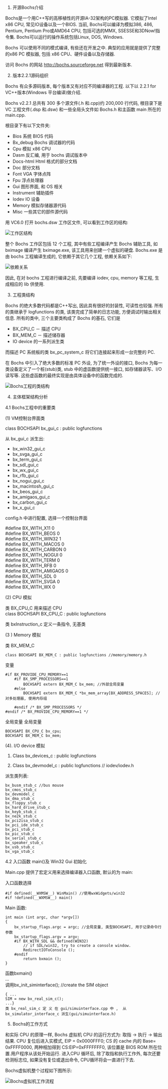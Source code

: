 1. 开源Bochs介绍

Bochs是一个用C++写的高移植性的开源IA-32架构的PC模拟器. 它模拟了Intel x86 CPU, 常见IO设备以及一个BIOS. 当前,  Bochs可以编译为模拟386, 486, Pentium, Pentium Pro或AMD64 CPU, 包括可选的MMX, SSESSE和3DNow!指令集. Bochs可以运行的操作系统包括Linux, DOS, Windows. 

Bochs 可以使用不同的模式编译, 有些还在开发之中. 典型的应用就是提供了完整的x86 PC 模拟器, 包括 x86 CPU、硬件设备以及存储器. 

访问 Bochs 的网站 http://bochs.sourceforge.net 得到最新版本. 

2. 版本2.2.1源码组织
 
Bochs 有众多源码版本, 每个版本又有对应不同编译器的工程. 以下以 2.2.1 for VC++版本(Windows 平台编译)做介绍. 

Bochs v2.2.1 总共有 300 多个源文件(.h 和.cpp)约 200,000 行代码, 根目录下是 VC 工程文件(.dsp 和.dsw) 和一些全局头文件如 Bochs.h 和主函数 main 所在的 main.cpp. 

根目录下有以下文件夹: 

- Bios  系统 BIOS 代码
- Bx_debug  Bochs 调试器的代码
- Cpu  模拟 x86 CPU
- Dasm  反汇编, 用于 bochs 调试版本中
- Docs-html  Html 格式的部分文档
- Doc  部分文档
- Font  VGA 字体点阵
- Fpu  浮点处理器
- Gui  图形界面, 和 OS 相关
- Instrument  辅助插件
- Iodev  IO 设备
- Memory  模拟存储器源代码
- Misc  一些其它的部件源代码

用 VC6.0 打开 bochs.dsw 工作区文件, 可以看到工作区的结构: 

![工作区结构](images/7.png)

整个 Bochs 工作区包括 12 个工程, 其中有些工程编译产生 Bochs 辅助工具, 如 bximage 编译产生 bximage.exe, 该工具用来创建一个虚拟的硬盘. Bochs.exe 是由 bochs 工程编译生成的, 它依赖于其它几个工程, 依赖关系如下: 

![依赖关系](images/8.png)

因此, 在对 bochs 工程进行编译之前, 先要编译 iodev, cpu, memory 等工程, 生成相应的 lib
供使用. 

3. 工程类结构

Bochs 的绝大多数代码都是C++写出, 因此具有很好的封装性, 可读性也较强. 所有的类继承于 logfunctions 的类, 该类完成了简单的日志功能, 方便调试时输出相关信息. 所有的类中, 三个主要类构成了 Bochs 的基石, 它们是

- BX_CPU_C － 描述 CPU
- BX_MEM_C － 描述储存器
- IO device 的一系列派生类
 
而描述 PC 系统板的类 bx_pc_system_c 将它们连接起来形成一台完整的 PC. 

在 Bochs 中引入了绝大多数的标准 PC 外设, 为了统一外设的接口, Bochs 为每一类设备定义了一个桩(stub)类, stub 中的虚函数提供统一接口, 如存储器读写、I/O 读写等. 这些虚函数的最终实现是由具体设备中的函数完成的. 

![Bochs工程的类结构](images/9.png)

4. 主体框架结构分析

4.1 Bochs工程中的重要类

(1) VM控制台界面类

class BOCHSAPI bx_gui_c : public logfunctions

从 bx_gui_c 派生出: 

-  bx_win32_gui_c
-  bx_svga_gui_c
-  bx_term_gui_c
-  bx_sdl_gui_c
-  bx_wx_gui_c
-  bx_rfb_gui_c
-  bx_nogui_gui_c
-  bx_macintosh_gui_c
-  bx_beos_gui_c
-  bx_amigaos_gui_c
-  bx_carbon_gui_c
-  bx_x_gui_c

config.h 中进行配置, 选择一个控制台界面

#define BX_WITH_X11 0  
#define BX_WITH_BEOS 0  
#define BX_WITH_WIN32 1  
#define BX_WITH_MACOS 0  
#define BX_WITH_CARBON 0  
#define BX_WITH_NOGUI 0  
#define BX_WITH_TERM 0  
#define BX_WITH_RFB 0  
#define BX_WITH_AMIGAOS 0  
#define BX_WITH_SDL 0  
#define BX_WITH_SVGA 0  
#define BX_WITH_WX 0  


(2) CPU 模拟

类 BX_CPU_C 用来描述 CPU  
class BOCHSAPI BX_CPU_C : public logfunctions

类 bxInstruction_c 定义一条指令, 无基类

(3 ) Memory 模拟

类 BX_MEM_C  
```
class BOCHSAPI BX_MEM_C : public logfunctions //memory/memory.h  
```

变量  

```
#if BX_PROVIDE_CPU_MEMORY==1  
    #if BX_SMP_PROCESSORS==1
        BOCHSAPI extern BX_MEM_C bx_mem; //外部全局变量
    #else
        BOCHSAPI extern BX_MEM_C *bx_mem_array[BX_ADDRESS_SPACES]; //对多处理器, 使用内存组

    #endif /* BX_SMP_PROCESSORS */
#endif /* BX_PROVIDE_CPU_MEMORY==1 */
```

全局变量 全局变量
```
BOCHSAPI BX_CPU_C bx_cpu;
BOCHSAPI BX_MEM_C bx_mem;
```

(4). I/O device 模拟

1. Class bx_devices_c : public logfunctions

2. Class bx_devmodel_c : public logfunctions // iodev/iodev.h

派生类列表: 
```
bx_busm_stub_c //bus mouse
bx_cmos_stub_c
bx_devmodel_c
bx_dma_stub_c
bx_floppy_stub_c
bx_hard_drive_stub_c
bx_keyb_stub_c
bx_ne2k_stub_c
bx_pci2isa_stub_c
bx_pci_ide_stub_c
bx_pci_stub_c
bx_pic_stub_c
bx_serial_stub_c
bx_speaker_stub_c
bx_usb_stub_c
bx_vga_stub_c
```

4.2 入口函数 main()及 Win32 Gui 初始化

Main.cpp 提供了宏定义用来选择编译器入口函数, 默认的为 main: 

入口函数选择 

```
#if defined(__WXMSW__) WinMain() //使用wxWidgets/win32
#if !defined(__WXMSW__) main()
```

Main 函数: 

```
int main (int argc, char *argv[])
{
    bx_startup_flags.argc = argc; //全局变量, 类型BOCHSAPI, 用于记录命令行参数
    bx_startup_flags.argv = argv;
    #if BX_WITH_SDL && defined(WIN32)
        // if SDL/win32, try to create a console window.
        RedirectIOToConsole ();
    #endif
        return bxmain ();
}
```

函数bxmain()  
...  
调用bx_init_siminterface(); //create the SIM object

```
{ ...
SIM = new bx_real_sim_c();
...}
类 bx_real_sim_c 定 义 在 gui/simuinterface.cpp 中 ,  从 bx_simulator_interface_c 派生(gui/simuinterface.h)
```

5. Bochs的工作方式
 
和实际 CPU 的原理一样, Bochs 虚拟机 CPU 的运行方式为: 取指 -> 执行 -> 输出结果. CPU 复位后进入实模式, EIP = 0x0000FFF0; CS 的 cache 内的 Base= 0xFFFF0000, 两种相加得到 CS:EIP=0xFFFFFFF0, 该位置是 BIOS ROM 所在位置.用户程序从该处开始运行. 进入CPU 循环后, 除了取指和执行工作外, 每次还要检测标志位, 如果没有复位或退出命令, CPU循环将会一直进行下去. 

Bochs虚拟机整个过程如下图所示:

![Bochs虚拟机工作流程](images/10.png)

